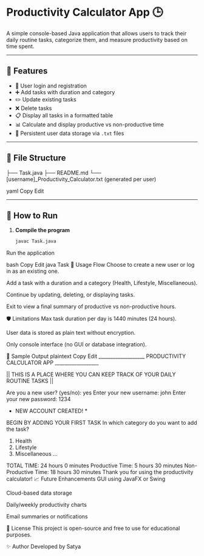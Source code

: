 # Productivity Calculator App 🕒

A simple console-based Java application that allows users to track their daily routine tasks, categorize them, and measure productivity based on time spent.

---

## 📌 Features

- 🔐 User login and registration
- ➕ Add tasks with duration and category
- ✏️ Update existing tasks
- ❌ Delete tasks
- 📋 Display all tasks in a formatted table
- 📊 Calculate and display productive vs non-productive time
- 💾 Persistent user data storage via `.txt` files

---

## 📂 File Structure

├── Task.java ├── README.md └── [username]_Productivity_Calculator.txt (generated per user)

yaml
Copy
Edit

---

## 🚀 How to Run

1. **Compile the program**  
   ```bash
   javac Task.java
Run the application

bash
Copy
Edit
java Task
🧠 Usage Flow
Choose to create a new user or log in as an existing one.

Add a task with a duration and a category (Health, Lifestyle, Miscellaneous).

Continue by updating, deleting, or displaying tasks.

Exit to view a final summary of productive vs non-productive hours.

🛡 Limitations
Max task duration per day is 1440 minutes (24 hours).

User data is stored as plain text without encryption.

Only console interface (no GUI or database integration).

📌 Sample Output
plaintext
Copy
Edit
___________________     PRODUCTIVITY CALCULATOR APP     __________________

|| THIS IS A PLACE WHERE YOU CAN KEEP TRACK OF YOUR DAILY ROUTINE TASKS  ||

Are you a new user? (yes/no): yes
Enter your new username: john
Enter your new password: 1234
* NEW ACCOUNT CREATED! *

BEGIN BY ADDING YOUR FIRST TASK
In which category do you want to add the task?
1. Health
2. Lifestyle
3. Miscellaneous
...

TOTAL TIME: 24 hours 0 minutes
Productive Time: 5 hours 30 minutes
Non-Productive Time: 18 hours 30 minutes
Thank you for using the productivity calculator!
📈 Future Enhancements
GUI using JavaFX or Swing

Cloud-based data storage

Daily/weekly productivity charts

Email summaries or notifications

📄 License
This project is open-source and free to use for educational purposes.

✨ Author
Developed by Satya
